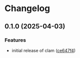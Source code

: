 # Changelog

## 0.1.0 (2025-04-03)


### Features

* initial release of clam ([ce647f4](https://github.com/cademirch/clam/commit/ce647f40c10e166104b4237e7c751c24cf1847c9))
